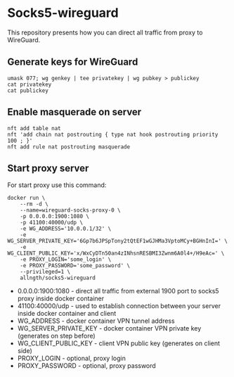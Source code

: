 # Socks5-wireguard

This repository presents how you can direct all traffic from proxy to WireGuard.

## Generate keys for WireGuard

```shell
umask 077; wg genkey | tee privatekey | wg pubkey > publickey
cat privatekey
cat publickey
```

## Enable masquerade on server

```shell
nft add table nat
nft 'add chain nat postrouting { type nat hook postrouting priority 100 ; }'
nft add rule nat postrouting masquerade
```

## Start proxy server

For start proxy use this command:

```shell
docker run \
    --rm -d \
    --name=wireguard-socks-proxy-0 \
    -p 0.0.0.0:1900:1080 \
    -p 41100:40000/udp \
    -e WG_ADDRESS='10.0.0.1/32' \
    -e WG_SERVER_PRIVATE_KEY='6Gp7b6JPSpTony2tQtEF1wGJHMa3VptoMCy+BGHnInI=' \
    -e WG_CLIENT_PUBLIC_KEY='x/WxCyDTn50an4zINhsnRESBMI3Zwnm6A0l4+/H9eAc=' \
    -e PROXY_LOGIN='some_login' \
    -e PROXY_PASSWORD='some_password' \
    --privileged=1 \
    allngth/socks5-wireguard
```

- 0.0.0.0:1900:1080 - direct all traffic from external 1900 port to socks5 proxy inside docker container
- 41100:40000/udp - used to establish connection between your server inside docker container and client
- WG_ADDRESS - docker container VPN tunnel address
- WG_SERVER_PRIVATE_KEY - docker container VPN private key (generates on step before)
- WG_CLIENT_PUBLIC_KEY - client VPN public key (generates on client side)
- PROXY_LOGIN - optional, proxy login
- PROXY_PASSWORD - optional, proxy password